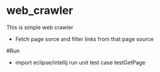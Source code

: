 # web_crawler
This is simple web crawler
- Fetch page sorce and filter links from that page source 


#Run
 - import eclipse/intellij run unit test case testGetPage
